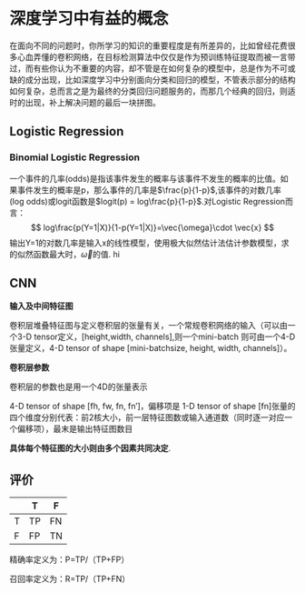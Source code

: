 # 深度学习中有益的概念

在面向不同的问题时，你所学习的知识的重要程度是有所差异的，比如曾经花费很多心血弄懂的卷积网络，在目标检测算法中仅仅是作为预训练特征提取而被一言带过，而有些你认为不重要的内容，却不管是在如何复杂的模型中，总是作为不可或缺的成分出现，比如深度学习中分别面向分类和回归的模型，不管表示部分的结构如何复杂，总而言之是为最终的分类回归问题服务的，而那几个经典的回归，则适时的出现，补上解决问题的最后一块拼图。

## Logistic Regression

### Binomial Logistic Regression 

一个事件的几率(odds)是指该事件发生的概率与该事件不发生的概率的比值。如果事件发生的概率是p，那么事件的几率是$\frac{p}{1-p}$,该事件的对数几率(log odds)或logit函数是$logit(p) = log\frac{p}{1-p}$.对Logistic Regression而言：
$$
log\frac{p(Y=1|X)}{1-p(Y=1|X)}=\vec{\omega}\cdot \vec{x}
$$
输出Y=1的对数几率是输入x的线性模型，使用极大似然估计法估计参数模型，求的似然函数最大时，$\vec\omega$的值.
hi

## CNN

**输入及中间特征图**

卷积层堆叠特征图与定义卷积层的张量有关，一个常规卷积网络的输入（可以由一个3-D tensor定义，[height,width, channels],则一个mini-batch 则可由一个4-D张量定义，4-D tensor of shape [mini-batchsize, height, width, channels]）。



**卷积层参数**

卷积层的参数也是用一个4D的张量表示

4-D tensor of shape [fh, fw, fn, fn′]，偏移项是 1-D tensor of shape [fn]张量的四个维度分别代表：前2核大小，前一层特征图数或输入通道数（同时逐一对应一个偏移项），最末是输出特征图数目

 

**具体每个特征图的大小则由多个因素共同决定**.



## 评价

|      | T    | F    |
| ---- | ---- | ---- |
| T    | TP   | FN   |
| F    | FP   | TN   |

精确率定义为：P=TP/（TP+FP）

召回率定义为：R=TP/（TP+FN）